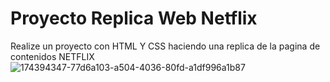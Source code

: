 # Proyecto Replica Web Netflix

Realize un proyecto con HTML Y CSS haciendo una replica de la pagina de contenidos NETFLIX
![174394347-77d6a103-a504-4036-80fd-a1df996a1b87](https://user-images.githubusercontent.com/103456509/174478641-bc852b14-fa00-435e-abeb-b5e04f5829c8.jpg)
